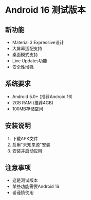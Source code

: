 # Android 16 测试版本

## 新功能
- Material 3 Expressive设计
- 大屏幕适配支持
- 桌面模式支持
- Live Updates功能
- 安全性增强

## 系统要求
- Android 5.0+ (推荐Android 16)
- 2GB RAM (推荐4GB)
- 100MB存储空间

## 安装说明
1. 下载APK文件
2. 启用"未知来源"安装
3. 安装并启动应用

## 注意事项
- 这是测试版本
- 某些功能需要Android 16
- 请谨慎使用
